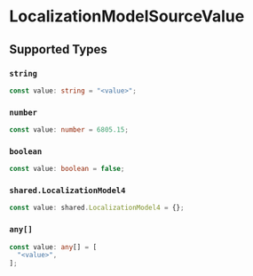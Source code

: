 # LocalizationModelSourceValue


## Supported Types

### `string`

```typescript
const value: string = "<value>";
```

### `number`

```typescript
const value: number = 6805.15;
```

### `boolean`

```typescript
const value: boolean = false;
```

### `shared.LocalizationModel4`

```typescript
const value: shared.LocalizationModel4 = {};
```

### `any[]`

```typescript
const value: any[] = [
  "<value>",
];
```

